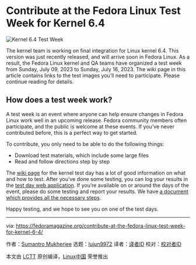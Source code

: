 [#]: subject: "Contribute at the Fedora Linux Test Week for Kernel 6.4"
[#]: via: "https://fedoramagazine.org/contribute-at-the-fedora-linux-test-week-for-kernel-6-4/"
[#]: author: "Sumantro Mukherjee https://fedoramagazine.org/author/sumantrom/"
[#]: collector: "lujun9972"
[#]: translator: " "
[#]: reviewer: " "
[#]: publisher: " "
[#]: url: " "

Contribute at the Fedora Linux Test Week for Kernel 6.4
======

![Kernel 6.4 Test Week][1]

The kernel team is working on final integration for Linux kernel 6.4. This version was just recently released, and will arrive soon in Fedora Linux. As a result, the Fedora Linux kernel and QA teams have organized a test week from Sunday, July 09, 2023 to Sunday, July 16, 2023. The wiki page in this article contains links to the test images you’ll need to participate. Please continue reading for details.

## **How does a test week work?**

A test week is an event where anyone can help ensure changes in Fedora Linux work well in an upcoming release. Fedora community members often participate, and the public is welcome at these events. If you’ve never contributed before, this is a perfect way to get started.

To contribute, you only need to be able to do the following things:

  * Download test materials, which include some large files
  * Read and follow directions step by step



The [wiki page][2] for the kernel test day has a lot of good information on what and how to test. After you’ve done some testing, you can log your results in the [test day web application][3]. If you’re available on or around the days of the event, please do some testing and report your results. We have [a document which provides all the necessary steps][4].

Happy testing, and we hope to see you on one of the test days.

--------------------------------------------------------------------------------

via: https://fedoramagazine.org/contribute-at-the-fedora-linux-test-week-for-kernel-6-4/

作者：[Sumantro Mukherjee][a]
选题：[lujun9972][b]
译者：[译者ID](https://github.com/译者ID)
校对：[校对者ID](https://github.com/校对者ID)

本文由 [LCTT](https://github.com/LCTT/TranslateProject) 原创编译，[Linux中国](https://linux.cn/) 荣誉推出

[a]: https://fedoramagazine.org/author/sumantrom/
[b]: https://github.com/lujun9972
[1]: https://fedoramagazine.org/wp-content/uploads/2023/03/Test_Days-816x345.jpg
[2]: http://fedoraproject.org/wiki/Test_Day:2023-07-09_Kernel_6.4_Test_Week
[3]: https://testdays.fedoraproject.org/events/160
[4]: https://docs.fedoraproject.org/en-US/quick-docs/kernel/howto-kernel-testday/
